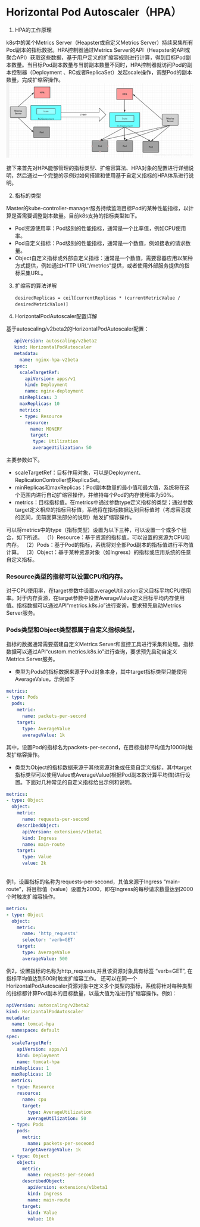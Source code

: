 # Horizontal Pod Autoscaler（HPA）

1. HPA的工作原理

k8s中的某个Metrics Server（Heapster或自定义Metrics Server）持续采集所有Pod副本的指标数据。HPA控制器通过Metrics Server的API（Heapster的API或聚合API）获取这些数据，基于用户定义的扩缩容规则进行计算，得到目标Pod副本数量。当目标Pod副本数量与当前副本数量不同时，HPA控制器就访问Pod的副本控制器（Deployment 、RC或者ReplicaSet）发起scale操作，调整Pod的副本数量，完成扩缩容操作。
   ![basic](20190723211628568.png)

   接下来首先对HPA能够管理的指标类型、扩缩容算法、HPA对象的配置进行详细说明，然后通过一个完整的示例对如何搭建和使用基于自定义指标的HPA体系进行说明。

2. 指标的类型
   

Master的kube-controller-manager服务持续监测目标Pod的某种性能指标，以计算是否需要调整副本数量。目前k8s支持的指标类型如下。

- Pod资源使用率：Pod级别的性能指标，通常是一个比率值，例如CPU使用率。
- Pod自定义指标：Pod级别的性能指标，通常是一个数值，例如接收的请求数量。
- Object自定义指标或外部自定义指标：通常是一个数值，需要容器应用以某种方式提供，例如通过HTTP URL“/metrics”提供，或者使用外部服务提供的指标采集URL。

3. 扩缩容的算法详解

   `desiredReplicas = ceil[currentReplicas * (currentMetricValue / desiredMetricValue)]`

4. HorizontalPodAutoscaler配置详解

基于autoscaling/v2beta2的HorizontalPodAutoscaler配置：
```yaml
   apiVersion: autoscaling/v2beta2
   kind: HorizontalPodAutoscaler
   metadata:
     name: nginx-hpa-v2beta
   spec:
     scaleTargetRef:
       apiVersion: apps/v1
       kind: Deployment
       name: nginx-deployment
     minReplicas: 3
     maxReplicas: 10
     metrics:
     - type: Resource
       resource:
         name: MONERY
         target:
          type: Utilization
          averageUtilization: 50
```


   主要参数如下。
   - scaleTargetRef：目标作用对象，可以是Deployment、ReplicationController或ReplicaSet。
   - minReplicas和maxReplicas：Pod副本数量的最小值和最大值，系统将在这个范围内进行自动扩缩容操作，并维持每个Pod的内存使用率为50%。
   - metrics：目标指标值。在metrics中通过参数type定义指标的类型；通过参数target定义相应的指标目标值，系统将在指标数据达到目标值时（考虑容忍度的区间，见前面算法部分的说明）触发扩缩容操作。

可以将metrics中的type（指标类型）设置为以下三种，可以设置一个或多个组合，如下所述。
（1）Resource：基于资源的指标值，可以设置的资源为CPU和内存。
（2）Pods：基于Pod的指标，系统将对全部Pod副本的指标值进行平均值计算。
（3）Object：基于某种资源对象（如Ingress）的指标或应用系统的任意自定义指标。

 ### Resource类型的指标可以设置CPU和内存。

对于CPU使用率，在target参数中设置averageUtilization定义目标平均CPU使用率。对于内存资源，在target参数中设置AverageValue定义目标平均内存使用值。指标数据可以通过API“metrics.k8s.io”进行查询，要求预先启动Metrics Server服务。

 ### Pods类型和Object类型都属于自定义指标类型，

指标的数据通常需要搭建自定义Metrics Server和监控工具进行采集和处理。指标数据可以通过API“custom.metrics.k8s.io”进行查询，要求预先启动自定义Metrics Server服务。

- 类型为Pods的指标数据来源于Pod对象本身，其中target指标类型只能使用AverageValue，示例如下

```yaml
metrics:
- type: Pods
  pods:
    metric:
      name: packets-per-second
    target:
      type: AverageValue
      averageValue: 1k
```
其中，设置Pod的指标名为packets-per-second，在目标指标平均值为1000时触发扩缩容操作。

- 类型为Object的指标数据来源于其他资源对象或任意自定义指标，其中target指标类型可以使用Value或AverageValue(根据Pod副本数计算平均值)进行设置。下面对几种常见的自定义指标给出示例和说明。

```yaml
metrics:
- type: Object
  object:
    metric:
      name: requests-per-second
    describedObject:
      apiVersion: extensions/v1beta1
      kind: Ingress
      name: main-route
    target:
      type: Value
      value: 2k
      
```
  例1，设置指标的名称为requests-per-second，其值来源于Ingress “main-route”，将目标值（value）设置为2000，即在Ingress的每秒请求数量达到2000个时触发扩缩容操作。

```yaml
metrics:
- type: Object
  object:
    metric:
      name: 'http_requests'
      selector: 'verb=GET'
    target:
      type: AverageValue
      averageValue: 500
```
例2，设置指标的名称为http_requests,并且该资源对象具有标签  “verb=GET”, 在指标平均值达到500时触发扩缩容工作。
还可以在同一个HorizontalPodAutoscaler资源对象中定义多个类型的指标，系统将针对每种类型的指标都计算Pod副本的目标数量，以最大值为准进行扩缩容操作。例如：

```yaml
apiVersion: autoscaling/v2beta2
kind: HorizontalPodAutoscaler
metadata:
  name: tomcat-hpa
  namespace: default
spec:
  scaleTargetRef:
    apiVersion: apps/v1
    kind: Deployment
    name: tomcat-hpa
  minReplicas: 1
  maxReplicas: 10
  metrics:
  - type: Resource
    resource: 
      name: cpu
      target:
        type: AverageUtilization
        averageUtilization: 50
  - type: Pods
    pods:
      metric:
        name: packets-per-seceond
      targetAverageValue: 1k
  - type: Object
    object:
      metric:
        name: requests-per-second
      describedObject:
        apiVersion: extensions/v1beta1
        kind: Ingress
        name: main-route
      target:
        kind: Value
        value: 10k
```